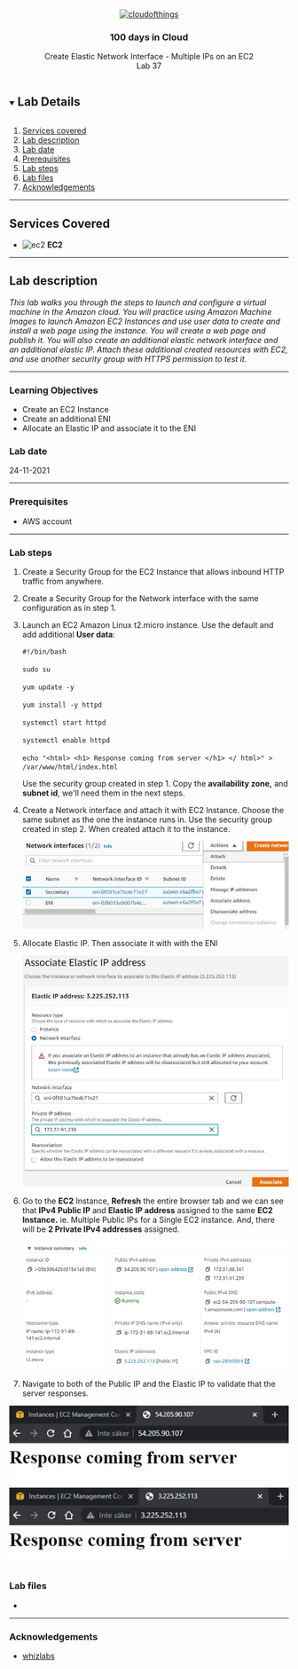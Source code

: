 

<br />

<p align="center">
  <a href="img/">
    <img src="img/lab38_diagram.jpg" alt="cloudofthings" width="408" height="372">
  </a>
  <h3 align="center">100 days in Cloud</h3>
<p align="center">
    Create Elastic Network Interface - Multiple IPs on an EC2
    <br />
    Lab 37
    <br/>
  </p>

</p>

<details open="open">
  <summary><h2 style="display: inline-block">Lab Details</h2></summary>
  <ol>
    <li><a href="#services-covered">Services covered</a>
    <li><a href="#lab-description">Lab description</a></li>
    </li>
    <li><a href="#lab-date">Lab date</a></li>
    <li><a href="#prerequisites">Prerequisites</a></li>    
    <li><a href="#lab-steps">Lab steps</a></li>
    <li><a href="#lab-files">Lab files</a></li>
    <li><a href="#acknowledgements">Acknowledgements</a></li>
  </ol>
</details>

---

## Services Covered
* ![ec2](https://github.com/CloudedThings/100-Days-in-Cloud/blob/main/images/AmazonEC2.png) **EC2**
---

## Lab description

*This lab walks you through the steps to launch and configure a virtual machine in the Amazon cloud. You will practice using Amazon Machine Images to launch Amazon EC2 Instances and use user data to create and install a web page using the instance. You will create a web page and publish it. You will also create an additional elastic network interface and an additional elastic IP. Attach these additional created resources with EC2, and use another security group with HTTPS permission to test it.*


---

### Learning Objectives
* Create an EC2 Instance
* Create an additional ENI
* Allocate an Elastic IP and associate it to the ENI

### Lab date
24-11-2021

---

### Prerequisites
* AWS account

---

### Lab steps
1. Create a Security Group for the EC2 Instance that allows inbound HTTP traffic from anywhere.

2. Create a Security Group for the Network interface with the same configuration as in step 1.

3. Launch an EC2 Amazon Linux t2.micro instance. Use the default and add additional **User data**:

   ```
   #!/bin/bash
   
   sudo su
   
   yum update -y
   
   yum install -y httpd
   
   systemctl start httpd
   
   systemctl enable httpd
   
   echo "<html> <h1> Response coming from server </h1> </ html>" > /var/www/html/index.html
   ```

   Use the security group created in step 1. Copy the **availability zone,** and **subnet id**, we'll need them in the next steps.

4. Create a Network interface and attach it with EC2 Instance. Choose the same subnet as the one the instance runs in. Use the security group created in step 2. When created attach it to the instance.

   <img src="img/lab37_attachENI.jpg" alt="attachENI" style="zoom:80%;" />

5. Allocate Elastic IP. Then associate it with with the ENI

   <img src="img/lab37_associateEIP.jpg" alt="associateEIP" style="zoom:67%;" />

6. Go to the **EC2** Instance, **Refresh** the entire browser tab and we can see that **IPv4 Public IP** and **Elastic IP address** assigned to the same **EC2 Instance.** ie. Multiple Public IPs for a Single EC2 instance. And, there will be **2 Private IPv4 addresses** assigned.

   <img src="img/lab37_instanceIPs.jpg" alt="instanceIPs" style="zoom:80%;" />

7. Navigate to both of the Public IP and the Elastic IP to validate that the server responses.

![publicIPresponse](img/lab37_publicIPresponse.jpg)

![elasticIPresponse](img/lab37_elasticIPresponse.jpg)


### Lab files
* 
---

### Acknowledgements
* [whizlabs](https://play.whizlabs.com/site/task_details?lab_type=1&task_id=231&quest_id=35)

